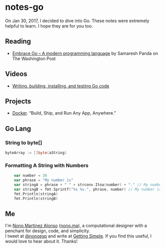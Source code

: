 # notes-go

On Jan 30, 2017, I decided to dive into Go. These notes were extremely helpful to learn. I hope they are for you too.

## Reading

* [Embrace Go – A modern programming language](https://developer.washingtonpost.com/pb/blog/post/2016/04/06/embrace-go/) by Samaresh Panda on The Washington Post

## Videos

* [Writing, building, installing, and testing Go code](https://www.youtube.com/watch?v=XCsL89YtqCs)

## Projects

* [Docker](https://www.docker.com/). “Build, Ship, and Run Any App, Anywhere.”

## Go Lang

### String to byte[]

```go
byteArray := []byte(aString)
```
### Formatting A String with Numbers

```go
	var number = 30
	var phrase = "My number is"
	var stringA = phrase + " " + strconv.Itoa(number) + "." // My number is 30.
	var stringB = fmt.Sprintf("%s %v.", phrase, number) // My number is 30.
	fmt.Println(stringA)
	fmt.Println(stringB)
```

## Me

I'm [Nono Martínez Alonso](http://nono.ma) ([nono.ma](http://nono.ma)), a computational designer with a penchant for design, code, and simplicity.  
I tweet at [@nonoesp](http://www.twitter.com/nonoesp) and write at [Getting Simple](http://gettingsimple.com/). If you find this useful, I would love to hear about it. Thanks!
